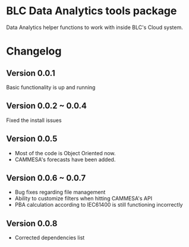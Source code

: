# BLC Data Analytics tools package

Data Analytics helper functions to work with inside BLC's Cloud system.



# Changelog
## Version 0.0.1
 Basic functionality is up and running

## Version 0.0.2 ~ 0.0.4
Fixed the install issues

## Version 0.0.5
* Most of the code is Object Oriented now.
* CAMMESA's forecasts have been added.

## Version 0.0.6 ~ 0.0.7
* Bug fixes regarding file management
* Ability to customize filters when hitting CAMMESA's API
* PBA calculation according to IEC61400 is still functioning incorrectly


## Version 0.0.8
* Corrected dependencies list